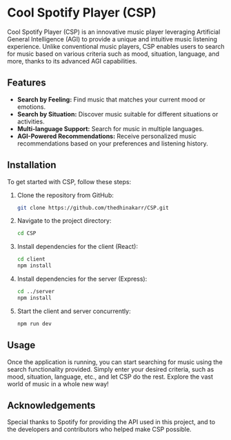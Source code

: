 # Cool Spotify Player (CSP)

Cool Spotify Player (CSP) is an innovative music player leveraging Artificial General Intelligence (AGI) to provide a unique and intuitive music listening experience. Unlike conventional music players, CSP enables users to search for music based on various criteria such as mood, situation, language, and more, thanks to its advanced AGI capabilities.

## Features

- **Search by Feeling:** Find music that matches your current mood or emotions.
- **Search by Situation:** Discover music suitable for different situations or activities.
- **Multi-language Support:** Search for music in multiple languages.
- **AGI-Powered Recommendations:** Receive personalized music recommendations based on your preferences and listening history.

## Installation

To get started with CSP, follow these steps:

1. Clone the repository from GitHub:

    ```bash
    git clone https://github.com/thedhinakarr/CSP.git
    ```

2. Navigate to the project directory:

    ```bash
    cd CSP
    ```

3. Install dependencies for the client (React):

    ```bash
    cd client
    npm install
    ```

4. Install dependencies for the server (Express):

    ```bash
    cd ../server
    npm install
    ```

5. Start the client and server concurrently:

    ```bash
    npm run dev
    ```

## Usage

Once the application is running, you can start searching for music using the search functionality provided. Simply enter your desired criteria, such as mood, situation, language, etc., and let CSP do the rest. Explore the vast world of music in a whole new way!

## Acknowledgements

Special thanks to Spotify for providing the API used in this project, and to the developers and contributors who helped make CSP possible.
